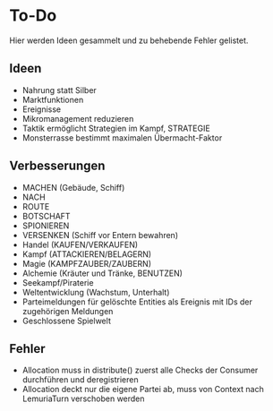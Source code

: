 # To-Do

Hier werden Ideen gesammelt und zu behebende Fehler gelistet.

## Ideen

- Nahrung statt Silber
- Marktfunktionen
- Ereignisse
- Mikromanagement reduzieren
- Taktik ermöglicht Strategien im Kampf, STRATEGIE
- Monsterrasse bestimmt maximalen Übermacht-Faktor

## Verbesserungen

- MACHEN (Gebäude, Schiff)
- NACH
- ROUTE
- BOTSCHAFT
- SPIONIEREN
- VERSENKEN (Schiff vor Entern bewahren)
- Handel (KAUFEN/VERKAUFEN)
- Kampf (ATTACKIEREN/BELAGERN)
- Magie (KAMPFZAUBER/ZAUBERN)
- Alchemie (Kräuter und Tränke, BENUTZEN)
- Seekampf/Piraterie
- Weltentwicklung (Wachstum, Unterhalt)
- Parteimeldungen für gelöschte Entities als Ereignis mit IDs der zugehörigen
  Meldungen
- Geschlossene Spielwelt

## Fehler

- Allocation muss in distribute() zuerst alle Checks der Consumer durchführen und deregistrieren
- Allocation deckt nur die eigene Partei ab, muss von Context nach LemuriaTurn verschoben werden
